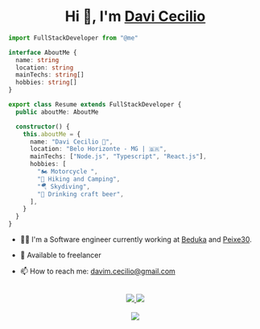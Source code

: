 <h1 align="center">Hi 👋, I'm <a href="https://www.linkedin.com/in/davicecilio/" target="_blank">
Davi Cecilio</a></h1>

```ts
import FullStackDeveloper from "@me"

interface AboutMe {
  name: string
  location: string
  mainTechs: string[]
  hobbies: string[]
}

export class Resume extends FullStackDeveloper {
  public aboutMe: AboutMe

  constructor() {
    this.aboutMe = {
      name: "Davi Cecilio 👋",
      location: "Belo Horizonte - MG | 🇧🇷",
      mainTechs: ["Node.js", "Typescript", "React.js"],
      hobbies: [
        "🏍️ Motorcycle ",
        "🥾 Hiking and Camping",
        "🪂 Skydiving",
        "🍺 Drinking craft beer",
      ],
    }
  }
}
```

- 👨‍💻 I'm a Software engineer currently working at [Beduka](https://beduka.com/) and [Peixe30](https://peixe30.com/).

- 🤝 Available to freelancer

- 📫️ How to reach me: davim.cecilio@gmail.com

<br/>

<div align="center">
<a href="mailto:davim.cecilio@gmail.com">
    <img src="https://img.shields.io/badge/Gmail-D14836?style=for-the-badge&logo=gmail&logoColor=white" />    
</a>

<a href="https://www.linkedin.com/in/davicecilio/">
    <img src="https://img.shields.io/badge/LinkedIn-0077B5?style=for-the-badge&logo=linkedin&logoColor=white" />    
</a>
</div>

<br/>

<div align="center">
  <a href="https://wakatime.com/@d2a28491-1637-4cac-bde4-a4512d3c21cd">
    <img src="https://wakatime.com/badge/user/d2a28491-1637-4cac-bde4-a4512d3c21cd.svg" />    
  </a>
</div>
